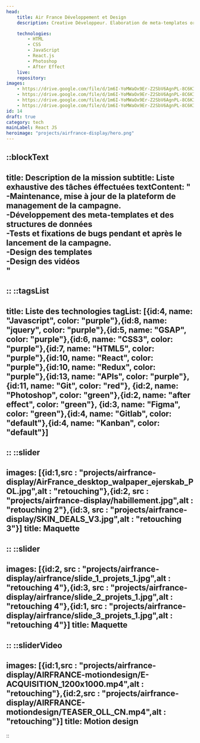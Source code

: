 ```yaml
---
head:
    title: Air France Développement et Design
    description: Creative Développeur. Elaboration de meta-templates orientés sur la donnée pour des campagne marketings à fort impactes. 

    technologies: 
        - HTML
        - CSS
        - JavaScript
        - React.js
        - Photoshop
        - After Effect
    live: 
    repository: 
images:
    - https://drive.google.com/file/d/1m6I-YoMWaOx9Er-Z2SbV6AgnPL-8C6KI/view?usp=sharing
    - https://drive.google.com/file/d/1m6I-YoMWaOx9Er-Z2SbV6AgnPL-8C6KI/view?usp=sharing
    - https://drive.google.com/file/d/1m6I-YoMWaOx9Er-Z2SbV6AgnPL-8C6KI/view?usp=sharing
    - https://drive.google.com/file/d/1m6I-YoMWaOx9Er-Z2SbV6AgnPL-8C6KI/view?usp=sharing
id: 14
draft: true
category: tech
mainLabel: React JS
heroimage: "projects/airfrance-display/hero.png"
---
```


::blockText
---
title: Description de la mission
subtitle: Liste exhaustive des tâches éffectuées
textContent: "
-Maintenance, mise à jour de la plateform de management de la campagne.<br/>
-Développement des meta-templates et des structures de données<br/>
-Tests et fixations de bugs pendant et après le lancement de la campagne.<br/>
-Design des templates<br/>
-Design des vidéos<br/>"
---
::
::tagsList
---
title: Liste des technologies
tagList: [{id:4, name: "Javascript", color: "purple"},{id:8, name: "jquery", color: "purple"},{id:5, name: "GSAP", color: "purple"},{id:6, name: "CSS3", color: "purple"},{id:7, name: "HTML5", color: "purple"},{id:10, name: "React", color: "purple"},{id:10, name: "Redux", color: "purple"},{id:13, name: "APIs", color: "purple"},{id:11, name: "Git", color: "red"}, {id:2, name: "Photoshop", color: "green"},{id:2, name: "after effect", color: "green"}, {id:3, name: "Figma", color: "green"},{id:4, name: "Gitlab", color: "default"},{id:4, name: "Kanban", color: "default"}]
---
::
::slider
---
images: [{id:1,src : "projects/airfrance-display/AirFrance_desktop_walpaper_ejerskab_POL.jpg",alt : "retouching"},{id:2, src : "projects/airfrance-display/habillement.jpg",alt : "retouching 2"},{id:3, src : "projects/airfrance-display/SKIN_DEALS_V3.jpg",alt : "retouching 3"}]
title: Maquette
---
::
::slider
---
images: [{id:2, src : "projects/airfrance-display/airfrance/slide_1_projets_1.jpg",alt : "retouching 4"},{id:3, src : "projects/airfrance-display/airfrance/slide_2_projets_1.jpg",alt : "retouching 4"},{id:1, src : "projects/airfrance-display/airfrance/slide_3_projets_1.jpg",alt : "retouching 4"}]
title: Maquette
---
::
::sliderVideo
---
images: [{id:1,src : "projects/airfrance-display/AIRFRANCE-motiondesign/E-ACQUISITION_1200x1000.mp4",alt : "retouching"},{id:2,src : "projects/airfrance-display/AIRFRANCE-motiondesign/TEASER_OLL_CN.mp4",alt : "retouching"}]
title: Motion design
---
::



